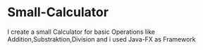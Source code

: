 # Small-Calculator
I create a small Calculator for basic Operations like
Addition,Substraktion,Division and i used Java-FX as Framework
